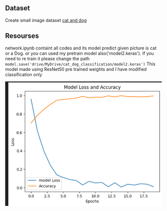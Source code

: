 ## Dataset
Create small image dataset [cat and dog](https://www.kaggle.com/datasets/shaunthesheep/microsoft-catsvsdogs-dataset)  

## Resourses
network.ipynb containt all codes and its model predict given picture is cat or a Dog. or you can used my pretrain model also('model2.keras').
If you need to re train it please change the path 
`model.save('drive/MyDrive/cat_dog_classification/model2.keras')`
This model made using ResNet50 pre trained weights and I have modified classification only

![training plot](image.png)